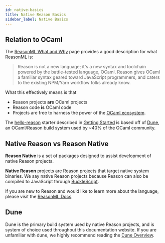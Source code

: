 ```yaml
---
id: native-basics
title: Native Reason Basics
sidebar_label: Native Basics
---
```


## Relation to OCaml

The [ReasonML What and Why](https://reasonml.github.io/docs/en/what-and-why) page provides a good description for what ReasonML is:

> Reason is not a new language; it's a new syntax and toolchain powered by the battle-tested language, OCaml. Reason gives OCaml a familiar syntax geared toward JavaScript programmers, and caters to the existing NPM/Yarn workflow folks already know.

What this effectively means is that

- Reason projects **are** OCaml projects
- Reason code **is** OCaml code
- Projects are free to harness the power of the [OCaml ecosystem](https://opam.ocaml.org/packages/).

The [hello-reason](https://github.com/esy-ocaml/hello-reason.git) starter described in [Getting Started](./getting-started) is based off of [Dune](https://dune.build), an OCaml/Reason build system used by ~40% of the OCaml community.

## Native Reason vs Reason Native

**Reason Native** is a set of packages designed to assist development of native Reason projects.

**Native Reason** projects are Reason projects that target native system binaries. We say native Reason projects because Reason can also be compiled to JavaScript through [BuckleScript](https://bucklescript.github.io/).

If you are new to Reason and would like to learn more about the language, please visit the [ReasonML Docs](https://reasonml.github.io/docs/en/what-and-why).

## Dune

Dune is the primary build system used by native Reason projects, and is system of choice used throughout this documentation website. If you are unfamiliar with dune, we highly recommend reading the [Dune Overview](https://dune.readthedocs.io/en/latest/overview.html).
